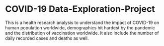 # COVID-19 Data-Exploration-Project
This is a health research analysis to understand the impact of COVID-19 on human population worldwide, demographics hit hardest by the pandemic and the distribution of vaccination worldwide. It also include the number of daily recorded cases and deaths as well.
